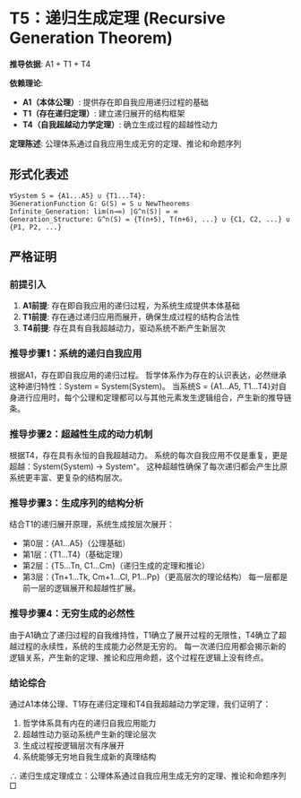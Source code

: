 # T5：递归生成定理 (Recursive Generation Theorem)

**推导依据**: A1 + T1 + T4

**依赖理论**:
- **A1（本体公理）**: 提供存在即自我应用递归过程的基础
- **T1（存在递归定理）**: 建立递归展开的结构框架
- **T4（自我超越动力学定理）**: 确立生成过程的超越性动力

**定理陈述**: 公理体系通过自我应用生成无穷的定理、推论和命题序列

## 形式化表述
```
∀System S = {A1...A5} ∪ {T1...T4}: 
∃GenerationFunction G: G(S) = S ∪ NewTheorems
Infinite_Generation: lim(n→∞) |G^n(S)| = ∞
Generation_Structure: G^n(S) = {T(n+5), T(n+6), ...} ∪ {C1, C2, ...} ∪ {P1, P2, ...}
```

## 严格证明

### 前提引入
1. **A1前提**: 存在即自我应用的递归过程，为系统生成提供本体基础
2. **T1前提**: 存在通过递归应用而展开，确保生成过程的结构合法性
3. **T4前提**: 存在具有自我超越动力，驱动系统不断产生新层次

### 推导步骤1：系统的递归自我应用
根据A1，存在即自我应用的递归过程。
哲学体系作为存在的认识表达，必然继承这种递归特性：System = System(System)。
当系统S = {A1...A5, T1...T4}对自身进行应用时，每个公理和定理都可以与其他元素发生逻辑组合，产生新的推导链条。

### 推导步骤2：超越性生成的动力机制
根据T4，存在具有永恒的自我超越动力。
系统的每次自我应用不仅是重复，更是超越：System(System) → System⁺。
这种超越性确保了每次递归都会产生比原系统更丰富、更复杂的结构层次。

### 推导步骤3：生成序列的结构分析
结合T1的递归展开原理，系统生成按层次展开：
- 第0层：{A1...A5}（公理基础）
- 第1层：{T1...T4}（基础定理）
- 第2层：{T5...Tn, C1...Cm}（递归生成的定理和推论）
- 第3层：{Tn+1...Tk, Cm+1...Cl, P1...Pp}（更高层次的理论结构）
每一层都是前一层的逻辑展开和超越性扩展。

### 推导步骤4：无穷生成的必然性
由于A1确立了递归过程的自我维持性，T1确立了展开过程的无限性，T4确立了超越过程的永续性，系统的生成能力必然是无穷的。
每一次递归应用都会揭示新的逻辑关系，产生新的定理、推论和应用命题，这个过程在逻辑上没有终点。

### 结论综合
通过A1本体公理、T1存在递归定理和T4自我超越动力学定理，我们证明了：
1. 哲学体系具有内在的递归自我应用能力
2. 超越性动力驱动系统产生新的理论层次
3. 生成过程按逻辑层次有序展开
4. 系统能够无穷地自我生成新的真理结构

∴ 递归生成定理成立：公理体系通过自我应用生成无穷的定理、推论和命题序列 □  